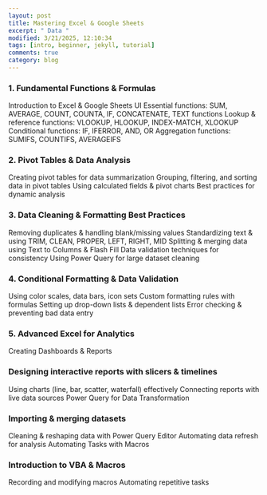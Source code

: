 ```yaml
---
layout: post
title: Mastering Excel & Google Sheets
excerpt: " Data "
modified: 3/21/2025, 12:10:34
tags: [intro, beginner, jekyll, tutorial]
comments: true
category: blog
---
```

### 1. Fundamental Functions & Formulas
Introduction to Excel & Google Sheets UI
Essential functions: SUM, AVERAGE, COUNT, COUNTA, IF, CONCATENATE, TEXT functions
Lookup & reference functions: VLOOKUP, HLOOKUP, INDEX-MATCH, XLOOKUP
Conditional functions: IF, IFERROR, AND, OR
Aggregation functions: SUMIFS, COUNTIFS, AVERAGEIFS

### 2. Pivot Tables & Data Analysis
Creating pivot tables for data summarization
Grouping, filtering, and sorting data in pivot tables
Using calculated fields & pivot charts
Best practices for dynamic analysis

### 3. Data Cleaning & Formatting Best Practices
Removing duplicates & handling blank/missing values
Standardizing text & using TRIM, CLEAN, PROPER, LEFT, RIGHT, MID
Splitting & merging data using Text to Columns & Flash Fill
Data validation techniques for consistency
Using Power Query for large dataset cleaning

### 4. Conditional Formatting & Data Validation
Using color scales, data bars, icon sets
Custom formatting rules with formulas
Setting up drop-down lists & dependent lists
Error checking & preventing bad data entry

### 5. Advanced Excel for Analytics
Creating Dashboards & Reports

### Designing interactive reports with slicers & timelines
Using charts (line, bar, scatter, waterfall) effectively
Connecting reports with live data sources
Power Query for Data Transformation

### Importing & merging datasets
Cleaning & reshaping data with Power Query Editor
Automating data refresh for analysis
Automating Tasks with Macros

### Introduction to VBA & Macros
Recording and modifying macros
Automating repetitive tasks
